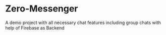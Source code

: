# Zero-Messenger
A demo project with all necessary chat features including group chats with help of Firebase as Backend
